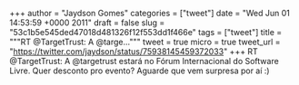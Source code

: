 
+++
author = "Jaydson Gomes"
categories = ["tweet"]
date = "Wed Jun 01 14:53:59 +0000 2011"
draft = false
slug = "53c1b5e545ded47018d481326f12f553dd1f466e"
tags = ["tweet"]
title = """RT @TargetTrust: A @targe..."""
tweet = true
micro = true
tweet_url = "https://twitter.com/jaydson/status/75938145459372033"
+++
RT @TargetTrust: A @targetrust estará no Fórum Internacional do Software Livre. Quer desconto pro evento? Aguarde que vem surpresa por aí :)
